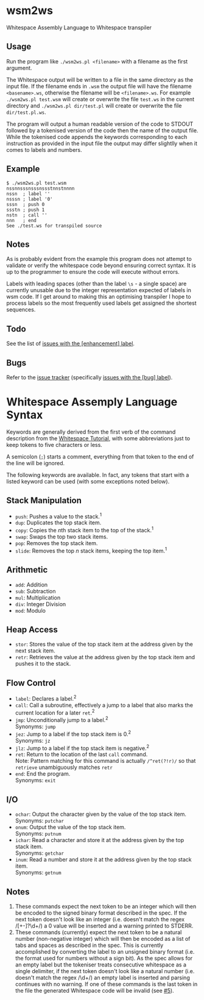 # wsm2ws
Whitespace Assembly Language to Whitespace transpiler

## Usage
Run the program like `./wsm2ws.pl <filename>` with a filename as the first argument.

The Whitespace output will be written to a file in the same directory as the input file. If the filename ends in `.wsm` the output file will have the filename `<basename>.ws`, otherwise the filename will be `<filename>.ws`. For example `./wsm2ws.pl test.wsm` will create or overwrite the file `test.ws` in the current directory and `./wsm2ws.pl dir/test.pl` will create or overwrite the file `dir/test.pl.ws`.

The program will output a human readable version of the code to STDOUT followed by a tokenised version of the code then the name of the output file. While the tokenised code appends the keywords corresponding to each instruction as provided in the input file the output may differ slightlly when it comes to labels and numbers.

## Example
    $ ./wsm2ws.pl test.wsm
    nssnnsssnsssnssstnnstnnnn
    nssn  ; label ''
    nsssn ; label '0'
    sssn  ; push 0
    ssstn ; push 1
    nstn  ; call ''
    nnn   ; end
    See ./test.ws for transpiled source

## Notes
As is probably evident from the example this program does not attempt to validate or verify the whitespace code beyond ensuring correct syntax. It is up to the programmer to ensure the code will execute without errors.

Labels with leading spaces (other than the label `\s` - a single space) are currently unusable due to the integer representation expected of labels in wsm code. If I get around to making this an optimising transpiler I hope to process labels so the most frequently used labels get assigned the shortest sequences.

## Todo
See the list of [issues with the [enhancement] label](https://github.com/ephphatha/wsm2ws/issues?q=is%3Aissue+is%3Aopen+label%3Aenhancement).

## Bugs
Refer to the [issue tracker](https://github.com/ephphatha/wsm2ws/issues) (specifically [issues with the [bug] label](https://github.com/ephphatha/wsm2ws/issues?q=is%3Aissue+is%3Aopen+label%3Abug)).

# Whitespace Assemply Language Syntax
Keywords are generally derived from the first verb of the command description from the [Whitespace Tutorial](https://web.archive.org/web/20150618184706/http://compsoc.dur.ac.uk/whitespace/tutorial.php), with some abbreviations just to keep tokens to five characters or less.

A semicolon (`;`) starts a comment, everything from that token to the end of the line will be ignored.

The following keywords are available. In fact, any tokens that start with a listed keyword can be used (with some exceptions noted below).

## Stack Manipulation
* `push`: Pushes a value to the stack.<sup>1</sup>
* `dup`: Duplicates the top stack item.
* `copy`: Copies the *n*th stack item to the top of the stack.<sup>1</sup>
* `swap`: Swaps the top two stack items.
* `pop`: Removes the top stack item.
* `slide`: Removes the top *n* stack items, keeping the top item.<sup>1</sup>

## Arithmetic
* `add`: Addition
* `sub`: Subtraction
* `mul`: Multiplication
* `div`: Integer Division
* `mod`: Modulo

## Heap Access
* `stor`: Stores the value of the top stack item at the address given by the next stack item.
* `retr`: Retrieves the value at the address given by the top stack item and pushes it to the stack.

## Flow Control
* `label`: Declares a label.<sup>2</sup>
* `call`: Call a subroutine, effectively a jump to a label that also marks the current location for a later `ret`.<sup>2</sup>
* `jmp`: Unconditionally jump to a label.<sup>2</sup>  
Synonyms: `jump`
* `jez`: Jump to a label if the top stack item is 0.<sup>2</sup>  
Synonyms: `jz`
* `jlz`: Jump to a label if the top stack item is negative.<sup>2</sup>  
* `ret`: Return to the location of the last `call` command.  
Note: Pattern matching for this command is actually `/^ret(?!r)/` so that `retrieve` unambiguously matches `retr`
* `end`: End the program.  
Synonyms: `exit`

## I/O
* `ochar`: Output the character given by the value of the top stack item.  
Synonyms: `putchar`
* `onum`: Output the value of the top stack item.  
Synonyms: `putnum`
* `ichar`: Read a character and store it at the address given by the top stack item.  
Synonyms: `getchar`
* `inum`: Read a number and store it at the address given by the top stack item.  
Synonyms: `getnum`

## Notes
1. These commands expect the next token to be an integer which will then be encoded to the signed binary format described in the spec. If the next token doesn't look like an integer (i.e. doesn't match the regex /[+-]?\d+/) a 0 value will be inserted and a warning printed to STDERR.
2. These commands (currently) expect the next token to be a natural number (non-negative integer) which will then be encoded as a list of tabs and spaces as described in the spec. This is currently accomplished by converting the label to an unsigned binary format (i.e. the format used for numbers without a sign bit). As the spec allows for an empty label but the tokeniser treats consecutive whitespace as a single delimiter, if the next token doesn't look like a natural number (i.e. doesn't match the regex /\d+/) an empty label is inserted and parsing continues with no warning. If one of these commands is the last token in the file the generated Whitespace code will be invalid (see [#5](https://github.com/ephphatha/wsm2ws/issues/5)).
